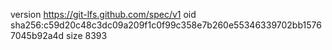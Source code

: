 version https://git-lfs.github.com/spec/v1
oid sha256:c59d20c48c3dc09a209f1c0f99c358e7b260e55346339702bb15767045b92a4d
size 8393
